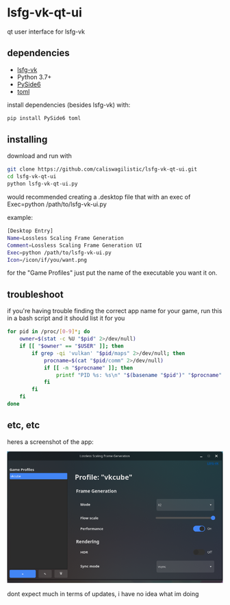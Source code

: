 # lsfg-vk-qt-ui
qt user interface for lsfg-vk
## dependencies
- [lsfg-vk](https://github.com/PancakeTAS/lsfg-vk/)
- Python 3.7+
- [PySide6](https://pypi.org/project/PySide6/)
- [toml](https://pypi.org/project/toml/)

install dependencies (besides lsfg-vk) with:

```bash
pip install PySide6 toml
```

## installing
download and run with
```bash
git clone https://github.com/caliswagilistic/lsfg-vk-qt-ui.git
cd lsfg-vk-qt-ui
python lsfg-vk-qt-ui.py
```
would recommended creating a .desktop file that with an exec of Exec=python /path/to/lsfg-vk-ui.py

example:
```bash
[Desktop Entry]
Name=Lossless Scaling Frame Generation
Comment=Lossless Scaling Frame Generation UI
Exec=python /path/to/lsfg-vk-ui.py
Icon=/icon/if/you/want.png

```

for the "Game Profiles" just put the name of the executable you want it on.

## troubleshoot
if you're having trouble finding the correct app name for your game, run this in a bash script and it should list it for you
```bash
for pid in /proc/[0-9]*; do
    owner=$(stat -c %U "$pid" 2>/dev/null)
    if [[ "$owner" == "$USER" ]]; then
        if grep -qi 'vulkan' "$pid/maps" 2>/dev/null; then
            procname=$(cat "$pid/comm" 2>/dev/null)
            if [[ -n "$procname" ]]; then
                printf "PID %s: %s\n" "$(basename "$pid")" "$procname"
            fi
        fi
    fi
done
```

## etc, etc
heres a screenshot of the app:

![example](example.png)

dont expect much in terms of updates, i have no idea what im doing
